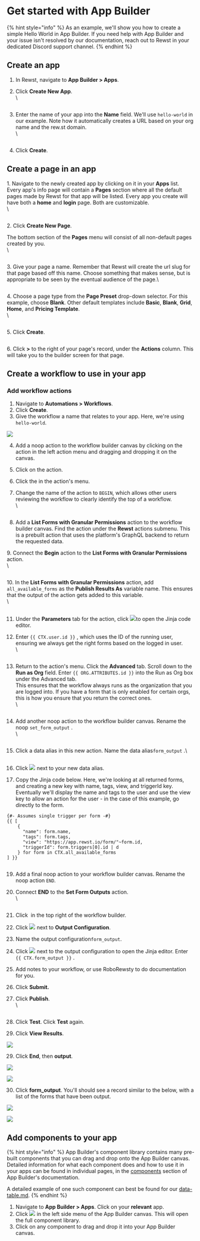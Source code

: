 # Get started with App Builder

{% hint style="info" %}
As an example, we'll show you how to create a simple Hello World in App Builder. If you need help with App Builder and your issue isn't resolved by our documentation, reach out to Rewst in your dedicated Discord support channel.
{% endhint %}

## Create an app

1. In Rewst, navigate to **App Builder > Apps**.
2.  Click **Create New App**.\
    \


    <figure><img src="../../.gitbook/assets/test 1-min.png" alt=""><figcaption></figcaption></figure>
3.  Enter the name of your app into the **Name** field. We'll use `hello-world` in our example. Note how it automatically creates a URL based on your org name and the rew.st domain. \
    \


    <figure><img src="../../.gitbook/assets/test 2-min.png" alt=""><figcaption></figcaption></figure>
4. Click **Create**.

## Create a page in an app

&#x20;1\. Navigate to the newly created app by clicking on it in your **Apps** list. Every app's info page will contain a **Pages** section where all the default pages made by Rewst for that app will be listed. Every app you create will have both a **home** and **login** page.  Both are customizable.\
\


<figure><img src="../../.gitbook/assets/test 3-min.png" alt=""><figcaption></figcaption></figure>

2\. Click **Create New Page**.

The bottom section of the **Pages** menu will consist of all non-default pages created by you.\
\


<figure><img src="../../.gitbook/assets/test 4-min.png" alt=""><figcaption></figcaption></figure>

3\. Give your page a name. Remember that Rewst will create the url slug for that page based off this name. Choose something that makes sense, but is appropriate to be seen by the eventual audience of the page.\


<figure><img src="../../.gitbook/assets/test 5-min.png" alt=""><figcaption></figcaption></figure>

4\. Choose a page type from the **Page Preset** drop-down selector. For this example, choose **Blank**. Other default templates include **Basic**, **Blank**, **Grid**, **Home**, and **Pricing Template**.\
\


<figure><img src="../../.gitbook/assets/test 6-min.png" alt=""><figcaption></figcaption></figure>

5\. Click **Create**.

<figure><img src="../../.gitbook/assets/test 7-min.png" alt=""><figcaption></figcaption></figure>

6\. Click **>** to the right of your page's record, under the **Actions** column. This will take you to the builder screen for that page.&#x20;

## Create a workflow to use in your app

### Add workflow actions

1. Navigate to **Automations > Workflows**.
2. Click **Create**.
3. Give the workflow a name that relates to your app. Here, we're using `hello-world`.

![](https://d3q7ie80jbiqey.cloudfront.net/media/image/zoom/6f6620ef-ba27-4c8d-b6da-8f51083e060b/2.5/50.000998652147/42.015659694788?0)

4. Add a noop action to the workflow builder canvas by clicking on the action in the left action menu and dragging and dropping it on the canvas.
5. Click on the action.
6. Click the <img src="../../.gitbook/assets/Screenshot 2025-03-05 at 2.39.11 PM (1).png" alt="" data-size="line">in the action's menu.
7.  Change the name of the action to `BEGIN`, which allows other users reviewing the workflow to clearly identify the top of a workflow.\
    \


    <figure><img src="../../.gitbook/assets/test 8-min.png" alt=""><figcaption></figcaption></figure>
8. Add a **List Forms with Granular Permissions** action to the workflow builder canvas. Find the action under the **Rewst** actions submenu. This is a prebuilt action that uses the platform's GraphQL backend to return the requested data.

9\. Connect the **Begin** action to the **List Forms with Granular Permissions** action.\
\


<figure><img src="../../.gitbook/assets/test10-min.png" alt=""><figcaption></figcaption></figure>

10\. In the **List Forms with Granular Permissions** action, add `all_available_forms` as the **Publish Results As** variable name. This ensures that the output of the action gets added to this variable.\
\


<figure><img src="../../.gitbook/assets/test 11-min.png" alt=""><figcaption></figcaption></figure>

11. Under the **Parameters** tab for the action, click ![](<../../.gitbook/assets/Screenshot 2025-03-13 at 5.55.52 PM.png>)to open the Jinja code editor.
12. Enter `{{ CTX.user.id }}` , which uses the ID of the running user, ensuring we always get the right forms based on the logged in user.\
    \


    <figure><img src="../../.gitbook/assets/test 12-min.png" alt=""><figcaption></figcaption></figure>
13. Return to the action's menu. Click the **Advanced** tab. Scroll down to the **Run as Org** field. Enter `{{ ORG.ATTRIBUTES.id }}` into the Run as Org box under the Advanced tab.\
    This ensures that the workflow always runs as the organization that you are logged into. If you have a form that is only enabled for certain orgs, this is how you ensure that you return the correct ones.\
    \


    <figure><img src="../../.gitbook/assets/test 13-min.png" alt=""><figcaption></figcaption></figure>
14. Add another noop action to the workflow builder canvas. Rename the noop `set_form_output` .\
    \


    <figure><img src="../../.gitbook/assets/test 14-min.png" alt=""><figcaption></figcaption></figure>
15. Click a data alias in this new action. Name the data alias`form_output` .\


    <figure><img src="../../.gitbook/assets/test 15-min.png" alt=""><figcaption></figcaption></figure>
16. Click ![](<../../.gitbook/assets/Screenshot 2025-03-13 at 5.55.52 PM.png>) next to your new data alias.
17. Copy the Jinja code below. Here, we're looking at all returned forms, and creating a new key with name, tags, view, and triggerId key. Eventually we'll display the name and tags to the user and use the view key to allow an action for the user - in the case of this example, go directly to the form.&#x20;

```
{#- Assumes single trigger per form -#}
{{ [
    {
      "name": form.name,
      "tags": form.tags,
      "view": "https://app.rewst.io/form/"~form.id,
      "triggerId": form.triggers[0].id | d
    } for form in CTX.all_available_forms
] }}
```

<figure><img src="../../.gitbook/assets/test 16.png" alt=""><figcaption></figcaption></figure>

19. Add a final noop action to your workflow builder canvas. Rename the noop action `END`.
20. Connect **END** to the **Set Form Outputs** action.\
    \


    <figure><img src="../../.gitbook/assets/test 17-min.png" alt=""><figcaption></figcaption></figure>
21. Click <img src="../../.gitbook/assets/Screenshot 2025-03-05 at 2.39.11 PM (1).png" alt="" data-size="line"> in the top right of the workflow builder.
22. Click ![](<../../.gitbook/assets/Screenshot 2025-03-13 at 6.14.27 PM.png>) next to **Output Configuration**.
23. Name the output configuration`form_output`.&#x20;
24. Click ![](<../../.gitbook/assets/Screenshot 2025-03-13 at 5.55.52 PM.png>) next to the output configuration to open the Jinja editor. Enter `{{ CTX.form_output }}` .&#x20;
25. Add notes to your workflow, or use RoboRewsty to do documentation for you.
26. Click **Submit.**
27. Click **Publish**.\
    \


    <figure><img src="../../.gitbook/assets/test 18-min.png" alt=""><figcaption></figcaption></figure>
28. Click **Test**. Click **Test** again.
29. Click **View Results**.

![](https://d3q7ie80jbiqey.cloudfront.net/media/image/zoom/6620cc93-6a1f-417c-9ead-9cdfead3d832/2.5/59.405584283214/7.7570362307242?0)

29. Click **End**, then **output**.

![](https://d3q7ie80jbiqey.cloudfront.net/media/image/zoom/8fa2cc87-fbcc-4887-8fff-86c45a98c69a/2.0619180396/36.369196092847/60.363212791649?0)

![](https://d3q7ie80jbiqey.cloudfront.net/media/image/zoom/543b30ed-75ad-422c-9a29-0e3336a7e775/2.5/72.376844992203/74.921114920738?0)

30. Click **form\_output**. You'll should see a record similar to the below, with a list of the forms that have been output.&#x20;

![](https://d3q7ie80jbiqey.cloudfront.net/media/image/zoom/c111fba0-f0ec-4344-a1fa-642459980d37/2.5/74.887025631892/77.01249226551?0)

![](https://d3q7ie80jbiqey.cloudfront.net/media/image/zoom/171467b7-07ba-4008-8be6-d732ccd6bcc6/2.5/72.452533099771/78.730221759161?0)

## Add components to your app

{% hint style="info" %}
App Builder's component library contains many pre-built components that you can drag and drop onto the App Builder canvas. Detailed information for what each component does and how to use it in your apps can be found in individual pages, in the [components](components/ "mention") section of App Builder's documentation.

A detailed example of one such component can best be found for our [data-table.md](components/data-table.md "mention").
{% endhint %}

1. Navigate to **App Builder > Apps**. Click on your **relevant** app.&#x20;
2. Click ![](<../../.gitbook/assets/Screenshot 2025-03-14 at 10.07.35 AM.png>) in the left side menu of the App Builder canvas. This will open the full component library.
3. Click on any component to drag and drop it into your App Builder canvas.&#x20;

